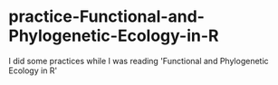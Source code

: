 # practice-Functional-and-Phylogenetic-Ecology-in-R
I did some practices while I was reading 'Functional and Phylogenetic Ecology in R'
